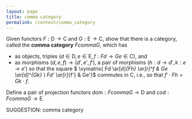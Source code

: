 ```yaml
---
layout: page
title: comma category
permalink: /context/comma_category
---
```


Given functors $F : \mathsf{D} \to \mathsf{C}$ and $G : \mathsf{E} \to \mathsf{C}$, show that there is a category, called the **comma category** $F \mathrm{co}mma G$, which has

-  as objects, triples $(d \in \mathsf{D}, e \in \mathsf{E}, f : Fd \to Ge \in \mathsf{C})$, and
-  as morphisms $(d,e,f) \to (d',e',f')$, a pair of morphisms $(h : d \to d', k : e \to e')$ so that the square
$  \xymatrix{ Fd \ar[d]_{Fh} \ar[r]^f & Ge \ar[d]^{Gk} \\ Fd' \ar[r]_{f'} & Ge'}$ commutes in $\mathsf{C}$, i.e., so that $f' \cdot Fh = Gk \cdot f$.

Define a pair of projection functors $\mathrm{dom} : F \mathrm{co}mma G \to \mathsf{D}$ and $\mathrm{cod} : F \mathrm{co}mma G \to \mathsf{E}$.


SUGGESTION: comma category
